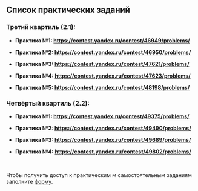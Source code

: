 ## Список практических заданий

### Третий квартиль (2.1):

- **Практика №1: https://contest.yandex.ru/contest/46949/problems/**

- **Практика №2: https://contest.yandex.ru/contest/46950/problems/**

-  **Практика №3: https://contest.yandex.ru/contest/47621/problems/**

- **Практика №4: https://contest.yandex.ru/contest/47623/problems/**

- **Практика №5: https://contest.yandex.ru/contest/48198/problems/**

### Четвёртый квартиль (2.2):

- **Практика №1: https://contest.yandex.ru/contest/49375/problems/**

- **Практика №2: https://contest.yandex.ru/contest/49490/problems/**

- **Практика №3: https://contest.yandex.ru/contest/49689/problems/**

- **Практика №4: https://contest.yandex.ru/contest/49802/problems/**

<br>

Чтобы получить доступ к практическим м самостоятельным заданиям заполните [форму](https://docs.google.com/forms/d/e/1FAIpQLScrj4SZWt7x9gR5-vl_pHqPQvJa5CzrCl6y4ia5uvSZK3MAug/viewform?usp=sf_link).

